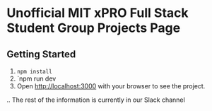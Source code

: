 # Unofficial MIT xPRO Full Stack Student Group Projects Page

## Getting Started

1. `npm install`
2. `npm run dev
3. Open [http://localhost:3000](http://localhost:3000) with your browser to see the project.

.. The rest of the information is currently in our Slack channel
